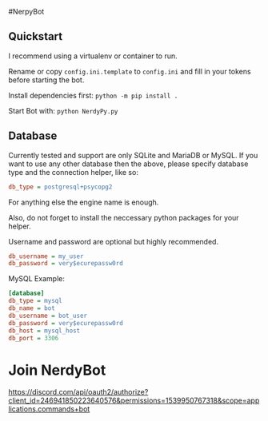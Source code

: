 #NerpyBot

## Quickstart
I recommend using a virtualenv or container to run.

Rename or copy ``config.ini.template`` to ``config.ini`` and fill in your tokens before starting the bot.

Install dependencies first: ``python -m pip install .``

Start Bot with: ``python NerdyPy.py``

## Database
Currently tested and support are only SQLite and MariaDB or MySQL.
If you want to use any other database then the above, please specify database type and the connection helper, like so:

```ini
db_type = postgresql+psycopg2
```
For anything else the engine name is enough.

Also, do not forget to install the neccessary python packages for your helper.

Username and password are optional but highly recommended.

```ini
db_username = my_user
db_password = very$ecurepassw0rd
```

MySQL Example:
```ini
[database]
db_type = mysql
db_name = bot
db_username = bot_user
db_password = very$ecurepassw0rd
db_host = mysql_host
db_port = 3306
```

# Join NerdyBot
https://discord.com/api/oauth2/authorize?client_id=246941850223640576&permissions=1539950767318&scope=applications.commands+bot
